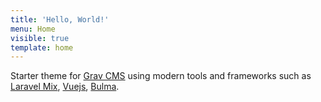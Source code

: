 ```yaml
---
title: 'Hello, World!'
menu: Home
visible: true
template: home
---
```


Starter theme for [Grav CMS](https://github.com/getgrav/grav) using modern tools and frameworks such as [Laravel Mix](https://github.com/JeffreyWay/laravel-mix), [Vuejs](https://github.com/vuejs/vue), [Bulma](https://github.com/jgthms/bulma).
